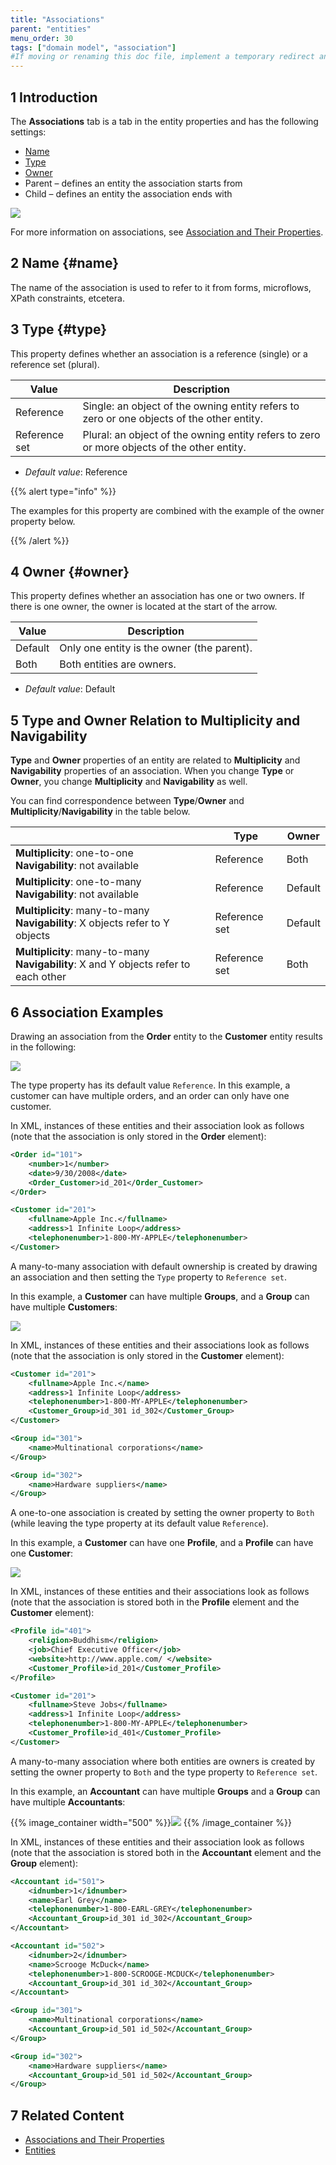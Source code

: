 ```yaml
---
title: "Associations"
parent: "entities"
menu_order: 30
tags: ["domain model", "association"]
#If moving or renaming this doc file, implement a temporary redirect and let the respective team know they should update the URL in the product. See Mapping to Products for more details.
---
```


## 1 Introduction

The **Associations** tab is a tab in the entity properties and has the following settings:

* [Name](#name) 
* [Type](#type)
* [Owner](#owner)
* Parent – defines an entity the association starts from
* Child – defines an entity the association ends with  

![](attachments/associations/dm-entity-properties-associations-tab.png)

For more information on associations, see [Association and Their Properties](association-properties). 

## 2 Name {#name}

The name of the association is used to refer to it from forms, microflows, XPath constraints, etcetera.

## 3 Type {#type}

This property defines whether an association is a reference (single) or a reference set (plural).

| Value | Description |
| --- | --- |
| Reference | Single: an object of the owning entity refers to zero or one objects of the other entity. |
| Reference set | Plural: an object of the owning entity refers to zero or more objects of the other entity. |

* *Default value*: Reference

{{% alert type="info" %}}

The examples for this property are combined with the example of the owner property below.

{{% /alert %}}

## 4 Owner {#owner}

This property defines whether an association has one or two owners. If there is one owner, the owner is located at the start of the arrow.

| Value | Description |
| --- | --- |
| Default | Only one entity is the owner (the parent). |
| Both | Both entities are owners. |

* *Default value*: Default

## 5 Type and Owner Relation to Multiplicity and Navigability

**Type** and **Owner** properties of an entity are related to **Multiplicity** and **Navigability** properties of an association. When you change **Type** or **Owner**, you change **Multiplicity** and **Navigability** as well. 

You can find correspondence between **Type**/**Owner** and **Multiplicity**/**Navigability** in the table below.

|                                                              | Type          | Owner   |
| ------------------------------------------------------------ | ------------- | ------- |
| **Multiplicity**: one-to-one <br />**Navigability**: not available | Reference     | Both    |
| **Multiplicity**: one-to-many <br />**Navigability**: not available | Reference     | Default |
| **Multiplicity**: many-to-many <br />**Navigability**: X objects refer to Y objects | Reference set | Default |
| **Multiplicity**: many-to-many <br />**Navigability**: X and Y objects refer to each other | Reference set | Both    |

## 6 Association Examples

Drawing an association from the **Order** entity to the **Customer** entity results in the following:

![](attachments/domain-model-editor/918217.png)

The type property has its default value `Reference`. In this example, a customer can have multiple orders, and an order can only have one customer.

In XML, instances of these entities and their association look as follows (note that the association is only stored in the **Order** element):

```xml
<Order id="101">
	<number>1</number>
	<date>9/30/2008</date>
	<Order_Customer>id_201</Order_Customer>
</Order>

<Customer id="201">
	<fullname>Apple Inc.</fullname>
	<address>1 Infinite Loop</address>
	<telephonenumber>1-800-MY-APPLE</telephonenumber>
</Customer>

```

A many-to-many association with default ownership is created by drawing an association and then setting the `Type` property to `Reference set`.

In this example, a **Customer** can have multiple **Groups**, and a **Group** can have multiple **Customers**:

![](attachments/domain-model-editor/918127.png)

In XML, instances of these entities and their associations look as follows (note that the association is only stored in the **Customer** element):

```xml
<Customer id="201">
	<fullname>Apple Inc.</name>
	<address>1 Infinite Loop</address>
	<telephonenumber>1-800-MY-APPLE</telephonenumber>
	<Customer_Group>id_301 id_302</Customer_Group>
</Customer>

<Group id="301">
	<name>Multinational corporations</name>
</Group>

<Group id="302">
	<name>Hardware suppliers</name>
</Group>

```

A one-to-one association is created by setting the owner property to `Both` (while leaving the type property at its default value `Reference`).

In this example, a **Customer** can have one **Profile**, and a **Profile** can have one **Customer**:

![](attachments/domain-model-editor/918128.png)

In XML, instances of these entities and their associations look as follows (note that the association is stored both in the **Profile** element and the **Customer** element):

```xml
<Profile id="401">
	<religion>Buddhism</religion>
	<job>Chief Executive Officer</job>
	<website>http://www.apple.com/ </website>
	<Customer_Profile>id_201</Customer_Profile>
</Profile>

<Customer id="201">
	<fullname>Steve Jobs</fullname>
	<address>1 Infinite Loop</address>
	<telephonenumber>1-800-MY-APPLE</telephonenumber>
	<Customer_Profile>id_401</Customer_Profile>
</Customer>

```

A many-to-many association where both entities are owners is created by setting the owner property to `Both` and the type property to `Reference set`.

In this example, an **Accountant** can have multiple **Groups** and a **Group** can have multiple **Accountants**:

{{% image_container width="500" %}}![](attachments/domain-model-editor/918125.png)
{{% /image_container %}}

In XML, instances of these entities and their association look as follows (note that the association is stored both in the **Accountant** element and the **Group** element):

```xml
<Accountant id="501">
	<idnumber>1</idnumber>
	<name>Earl Grey</name>
	<telephonenumber>1-800-EARL-GREY</telephonenumber>
	<Accountant_Group>id_301 id_302</Accountant_Group>
</Accountant>

<Accountant id="502">
	<idnumber>2</idnumber>
	<name>Scrooge McDuck</name>
	<telephonenumber>1-800-SCROOGE-MCDUCK</telephonenumber>
	<Accountant_Group>id_301 id_302</Accountant_Group>
</Accountant>

<Group id="301">
	<name>Multinational corporations</name>
	<Accountant_Group>id_501 id_502</Accountant_Group>
</Group>

<Group id="302">
	<name>Hardware suppliers</name>
	<Accountant_Group>id_501 id_502</Accountant_Group>
</Group>

```

## 7 Related Content

* [Associations and Their Properties](association-properties)
* [Entities](entities)
